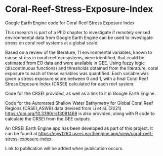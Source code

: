 # Coral-Reef-Stress-Exposure-Index
Google Earth Engine code for Coral Reef Stress Exposure Index

This research is part of a PhD chapter to investigate if remotely sensed environmental data from Google Earth Engine can be used to investigate stress on coral reef systems at a global scale.

Based on a review of the literature, 11 environmental variables, known to cause stress in coral reef ecosystems, were identified, that could be estimated from EO data and were available in GEE. Using fuzzy logic (discontinuous functions) and thresholds obtained from the literature, coral exposure to each of these variables was quantified. Each variable was given a stress exposure score between 0 and 1, with a final Coral Reef Stress Exposure Index (CRSEI) calculated for each reef system. 

Code for the CRSEI provided, as well as a link to it in Google Earth Engine.

Code for the Automated Shallow Water Bathymetry for Global Coral Reef Regions (CRSEI_ASWB) data devised from Li et al. (2021) https://doi.org/10.3390/rs13081469 is also provided, along with R code to calculate the CRSEI from the GEE outputs.

An CRSEI Earth Engine app has been developed as part of this project. It can be found at https://mjw1280.users.earthengine.app/view/coral-reef-stress-exposure-index.

Link to publication will be added when publication occurs.
